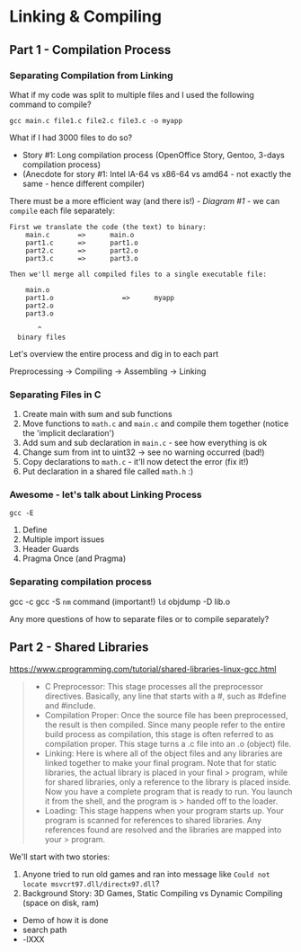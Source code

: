# Linking & Compiling

## Part 1 - Compilation Process

### Separating Compilation from Linking

What if my code was split to multiple files and I used the following command to compile?

`gcc main.c file1.c file2.c file3.c -o myapp`

What if I had 3000 files to do so?

- Story #1: Long compilation process (OpenOffice Story, Gentoo, 3-days compilation process)
- (Anecdote for story #1: Intel IA-64 vs x86-64 vs amd64 - not exactly the same - hence different compiler)

There must be a more efficient way (and there is!) - _Diagram #1_ - we can `compile` each file separately:

```
First we translate the code (the text) to binary:
    main.c       =>      main.o
    part1.c      =>      part1.o
    part2.c      =>      part2.o
    part3.c      =>      part3.o

Then we'll merge all compiled files to a single executable file:

    main.o
    part1.o                 =>      myapp
    part2.o
    part3.o

       ^
  binary files
```

Let's overview the entire process and dig in to each part

Preprocessing -> Compiling -> Assembling -> Linking

### Separating Files in C

1. Create main with sum and sub functions
2. Move functions to `math.c` and `main.c` and compile them together (notice the 'implicit declaration')
3. Add sum and sub declaration in `main.c` - see how everything is ok
4. Change sum from int to uint32 -> see no warning occurred (bad!)
5. Copy declarations to `math.c` - it'll now detect the error (fix it!)
6. Put declaration in a shared file called `math.h` :)

### Awesome - let's talk about Linking Process

`gcc -E`

1. Define
2. Multiple import issues
3. Header Guards
4. Pragma Once (and Pragma)

### Separating compilation process

gcc -c
gcc -S
`nm` command (important!)
`ld`
objdump -D lib.o

Any more questions of how to separate files or to compile separately?

## Part 2 - Shared Libraries

https://www.cprogramming.com/tutorial/shared-libraries-linux-gcc.html

> - C Preprocessor: This stage processes all the preprocessor directives. Basically, any line that starts with a #, such as #define and #include.
> - Compilation Proper: Once the source file has been preprocessed, the result is then compiled. Since many people refer to the entire build process as compilation, this stage is often referred to as compilation proper. This stage turns a .c file into an .o (object) file.
> - Linking: Here is where all of the object files and any libraries are linked together to make your final program. Note that for static libraries, the actual library is placed in your final > program, while for shared libraries, only a reference to the library is placed inside. Now you have a complete program that is ready to run. You launch it from the shell, and the program is > handed off to the loader.
> - Loading: This stage happens when your program starts up. Your program is scanned for references to shared libraries. Any references found are resolved and the libraries are mapped into your > program.

We'll start with two stories:

1. Anyone tried to run old games and ran into message like `Could not locate msvcrt97.dll/directx97.dll`?
2. Background Story: 3D Games, Static Compiling vs Dynamic Compiling (space on disk, ram)

- Demo of how it is done
- search path
- -lXXX
